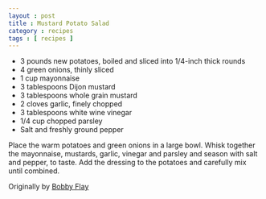 ```yaml
---
layout : post
title : Mustard Potato Salad
category : recipes
tags : [ recipes ]
---
```

* 3 pounds new potatoes, boiled and sliced into 1/4-inch thick rounds
* 4 green onions, thinly sliced
* 1 cup mayonnaise
* 3 tablespoons Dijon mustard
* 3 tablespoons whole grain mustard
* 2 cloves garlic, finely chopped
* 3 tablespoons white wine vinegar
* 1/4 cup chopped parsley
* Salt and freshly ground pepper

Place the warm potatoes and green onions in a large bowl. Whisk together the mayonnaise, mustards, garlic, vinegar and parsley and season with salt and pepper, to taste. Add the dressing to the potatoes and carefully mix until combined.

Originally by [Bobby Flay](http://www.foodnetwork.com/food/recipes/recipe/0,,FOOD_9936_22625,00.html)


